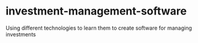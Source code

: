 # investment-management-software
Using different technologies to learn them to create software for managing investments
